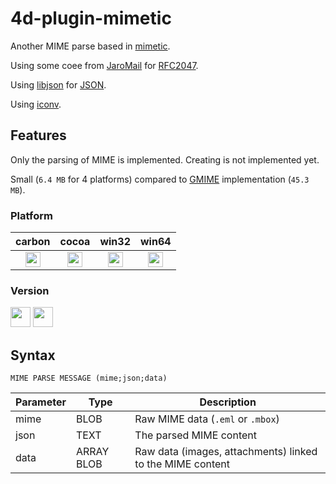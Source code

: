 # 4d-plugin-mimetic

Another MIME parse based in [mimetic](http://www.codesink.org/mimetic_mime_library.html).

Using some coee from [JaroMail](https://github.com/dyne/JaroMail) for [RFC2047](https://www.ietf.org/rfc/rfc2047.txt).

Using [libjson](https://sourceforge.net/projects/libjson/) for [JSON](http://www.json.org).

Using [iconv](https://www.gnu.org/software/libiconv/).

## Features

Only the parsing of MIME is implemented. Creating is not implemented yet.

Small (``6.4 MB`` for 4 platforms) compared to [GMIME](https://github.com/miyako/4d-plugin-gmime) implementation (``45.3 MB``).

### Platform

| carbon | cocoa | win32 | win64 |
|:------:|:-----:|:---------:|:---------:|
|<img src="https://cloud.githubusercontent.com/assets/1725068/22371562/1b091f0a-e4db-11e6-8458-8653954a7cce.png" width="24" height="24" />|<img src="https://cloud.githubusercontent.com/assets/1725068/22371562/1b091f0a-e4db-11e6-8458-8653954a7cce.png" width="24" height="24" />|<img src="https://cloud.githubusercontent.com/assets/1725068/22371562/1b091f0a-e4db-11e6-8458-8653954a7cce.png" width="24" height="24" />|<img src="https://cloud.githubusercontent.com/assets/1725068/22371562/1b091f0a-e4db-11e6-8458-8653954a7cce.png" width="24" height="24" />|

### Version

<img src="https://cloud.githubusercontent.com/assets/1725068/18940649/21945000-8645-11e6-86ed-4a0f800e5a73.png" width="32" height="32" /> <img src="https://cloud.githubusercontent.com/assets/1725068/18940648/2192ddba-8645-11e6-864d-6d5692d55717.png" width="32" height="32" />

## Syntax

```
MIME PARSE MESSAGE (mime;json;data)
```

Parameter|Type|Description
------------|------------|----
mime|BLOB|Raw MIME data (``.eml`` or ``.mbox``)
json|TEXT|The parsed MIME content
data|ARRAY BLOB|Raw data (images, attachments) linked to the MIME content


